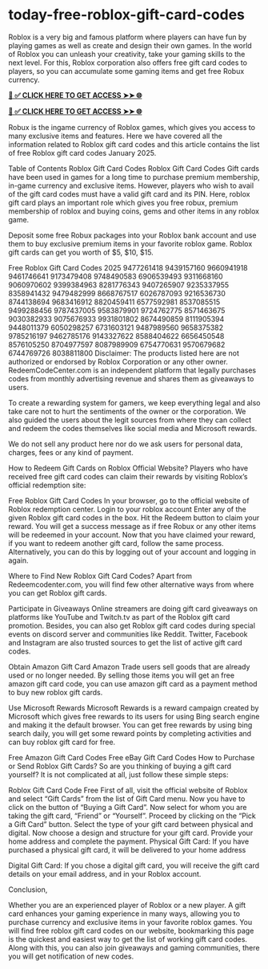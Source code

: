 # today-free-roblox-gift-card-codes
Roblox is a very big and famous platform where players can have fun by playing games as well as create and design their own games. In the world of Roblox you can unleash your creativity, take your gaming skills to the next level. For this, Roblox corporation also offers free gift card codes to players, so you can accumulate some gaming items and get free Robux currency.

**[📌 ✅ CLICK HERE TO GET ACCESS ➤➤ 🌐](https://newmegadeals.xyz/Roblox-gift-card/)**




**[📌 ✅ CLICK HERE TO GET ACCESS ➤➤ 🌐](https://newmegadeals.xyz/Roblox-gift-card/)**



Robux is the ingame currency of Roblox games, which gives you access to many exclusive items and features. Here we have covered all the information related to Roblox gift card codes and this article contains the list of free Roblox gift card codes January 2025.


Table of Contents
Roblox Gift Card Codes
Roblox Gift Card Codes
Gift cards have been used in games for a long time to purchase premium membership, in-game currency and exclusive items. However, players who wish to avail of the gift card codes must have a valid gift card and its PIN. Here, roblox gift card plays an important role which gives you free robux, premium membership of roblox and buying coins, gems and other items in any roblox game.

Deposit some free Robux packages into your Roblox bank account and use them to buy exclusive premium items in your favorite roblox game. Roblox gift cards can get you worth of $5, $10, $15.

Free Roblox Gift Card Codes 2025
9477261418
9439157160
9660941918
9461746641
9173479408
9748490583
6906539493
9311668160
9060970602
9399384963
8281776343
9407265907
9235337955
8358941432
9479482999
8668767517
6026787093
9216536730
8744138694
9683416912
8820459411
6577592981
8537085515
9499288456
9787437005
9583879901
9724762775
8571463675
9030382933
9075676933
9931801802	8674490859
8111905394	9448011379
6050298257	6731603121
9487989560	9658375382
9785216197	9462785176
9143327622	8588404622
6656450548	8576105250
8704977597	8087989909
6754770631	9570679682
6744769726	8038811800
Disclaimer: The products listed here are not authorized or endorsed by Roblox Corporation or any other owner. RedeemCodeCenter.com is an independent platform that legally purchases codes from monthly advertising revenue and shares them as giveaways to users.


To create a rewarding system for gamers, we keep everything legal and also take care not to hurt the sentiments of the owner or the corporation. We also guided the users about the legit sources from where they can collect and redeem the codes themselves like social media and Microsoft rewards.


We do not sell any product here nor do we ask users for personal data, charges, fees or any kind of payment.

How to Redeem Gift Cards on Roblox Official Website?
Players who have received free gift card codes can claim their rewards by visiting Roblox’s official redemption site:

Free Roblox Gift Card Codes
In your browser, go to the official website of Roblox redemption center.
Login to your roblox account
Enter any of the given Roblox gift card codes in the box.
Hit the Redeem button to claim your reward.
You will get a success message as if free Robux or any other items will be redeemed in your account.
Now that you have claimed your reward, if you want to redeem another gift card, follow the same process. Alternatively, you can do this by logging out of your account and logging in again.

Where to Find New Roblox Gift Card Codes?
Apart from Redeemcodenter.com, you will find few other alternative ways from where you can get Roblox gift cards.

Participate in Giveaways
Online streamers are doing gift card giveaways on platforms like YouTube and Twitch.tv as part of the Roblox gift card promotion. Besides, you can also get Roblox gift card codes during special events on discord server and communities like Reddit. Twitter, Facebook and Instagram are also trusted sources to get the list of active gift card codes.

Obtain Amazon Gift Card
Amazon Trade users sell goods that are already used or no longer needed. By selling those items you will get an free amazon gift card code, you can use amazon gift card as a payment method to buy new roblox gift cards.

Use Microsoft Rewards
Microsoft Rewards is a reward campaign created by Microsoft which gives free rewards to its users for using Bing search engine and making it the default browser. You can get free rewards by using bing search daily, you will get some reward points by completing activities and can buy roblox gift card for free.

Free Amazon Gift Card Codes
Free eBay Gift Card Codes
How to Purchase or Send Roblox Gift Cards?
So are you thinking of buying a gift card yourself? It is not complicated at all, just follow these simple steps:

Roblox Gift Card Code Free
First of all, visit the official website of Roblox and select “Gift Cards” from the list of Gift Card menu.
Now you have to click on the button of “Buying a Gift Card”.
Now select for whom you are taking the gift card, “Friend” or “Yourself”.
Proceed by clicking on the “Pick a Gift Card” button.
Select the type of your gift card between physical and digital.
Now choose a design and structure for your gift card.
Provide your home address and complete the payment.
Physical Gift Card: If you have purchased a physical gift card, it will be delivered to your home address

Digital Gift Card: If you chose a digital gift card, you will receive the gift card details on your email address, and in your Roblox account.

Conclusion,

Whether you are an experienced player of Roblox or a new player. A gift card enhances your gaming experience in many ways, allowing you to purchase currency and exclusive items in your favorite roblox games. You will find free roblox gift card codes on our website, bookmarking this page is the quickest and easiest way to get the list of working gift card codes. Along with this, you can also join giveaways and gaming communities, there you will get notification of new codes.
